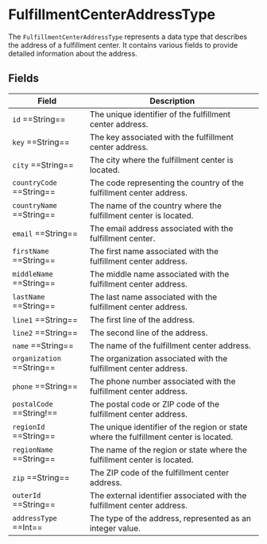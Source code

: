 # FulfillmentCenterAddressType

The `FulfillmentCenterAddressType` represents a data type that describes the address of a fulfillment center. It contains various fields to provide detailed information about the address. 

## Fields

|Field|Description|
|----------|-----------|
|`id`  ==String== |The unique identifier of the fulfillment center address.|
|`key`  ==String== |The key associated with the fulfillment center address.|
|`city`  ==String== |The city where the fulfillment center is located.|
|`countryCode`  ==String== |The code representing the country of the fulfillment center address.|
|`countryName`  ==String== |The name of the country where the fulfillment center is located.|
|`email`  ==String== |The email address associated with the fulfillment center.|
|`firstName`  ==String== |The first name associated with the fulfillment center address.|
|`middleName`  ==String== |The middle name associated with the fulfillment center address.|
|`lastName`  ==String== |The last name associated with the fulfillment center address.|
|`line1`  ==String== |The first line of the address.|
|`line2`  ==String== |The second line of the address.|
|`name`  ==String== |The name of the fulfillment center address.|
|`organization`  ==String== |The organization associated with the fulfillment center address.|
|`phone`  ==String== |The phone number associated with the fulfillment center address.|
|`postalCode`  ==String!== |The postal code or ZIP code of the fulfillment center address.|
|`regionId`  ==String== |The unique identifier of the region or state where the fulfillment center is located.|
|`regionName`  ==String== |The name of the region or state where the fulfillment center is located.|
|`zip`  ==String== |The ZIP code of the fulfillment center address.|
|`outerId`  ==String== |The external identifier associated with the fulfillment center address.|
|`addressType`  ==Int== |The type of the address, represented as an integer value.|
